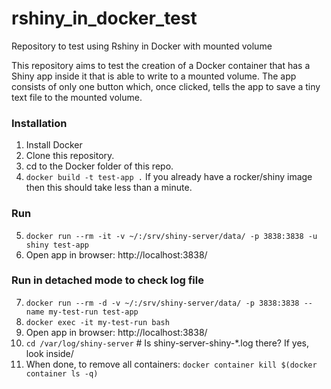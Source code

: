 # rshiny_in_docker_test
Repository to test using Rshiny in Docker with mounted volume

This repository aims to test the creation of a Docker container that has a Shiny app inside it that is able to write to a mounted volume. The app consists of only one button which, once clicked, tells the app to save a tiny text file to the mounted volume. 


### Installation

1. Install Docker
2. Clone this repository.
3. cd to the Docker folder of this repo.
4. `docker build -t test-app .` If you already have a rocker/shiny image then this should take less than a minute.

### Run

5. `docker run --rm -it -v ~/:/srv/shiny-server/data/ -p 3838:3838 -u shiny test-app`
6. Open app in browser: http://localhost:3838/

### Run in detached mode to check log file

7. `docker run --rm -d -v ~/:/srv/shiny-server/data/ -p 3838:3838 --name my-test-run test-app`
8. `docker exec -it my-test-run bash`
9. Open app in browser: http://localhost:3838/
10. `cd /var/log/shiny-server` # Is shiny-server-shiny-*.log there? If yes, look inside/
11. When done, to remove all containers: `docker container kill $(docker container ls -q)`

